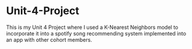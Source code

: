 # Unit-4-Project

This is my Unit 4 Project where I used a K-Nearest Neighbors model to incorporate it into a spotify song recommending system implemented into an app with other cohort members.
